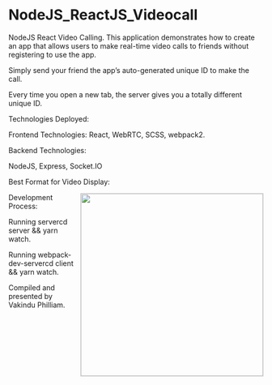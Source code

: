 # NodeJS_ReactJS_Videocall
NodeJS React Video Calling. 
This application demonstrates how to create an app that allows users to make real-time video calls to friends without registering to use the app.  

Simply send your friend the app’s auto-generated unique ID to make the call.   

Every time you open a new tab, the server gives you a totally different unique ID.  

Technologies Deployed:  

Frontend Technologies: React, WebRTC, SCSS, webpack2.   

Backend Technologies: 

NodeJS,  Express,  Socket.IO  

Best Format for Video Display:  

<img align="right" width="360" src="https://raw.githubusercontent.com/nguymin4/react-videocall/master/docs/ss1.jpg"  alt =" " style="border: solid 1px #d4d4d4" />    

Development Process: 

Running servercd server &amp;&amp; yarn watch.  

Running webpack-dev-servercd client &amp;&amp; yarn watch.  

Compiled and presented by Vakindu Philliam.
